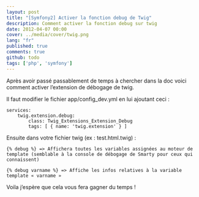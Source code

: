 ```yaml
---
layout: post
title: "[Symfony2] Activer la fonction debug de Twig"
description: Comment activer la fonction debug sur twig
date: 2012-04-07 00:00
cover: ../media/cover/twig.png
lang: "fr"
published: true
comments: true
github: todo
tags: ['php', 'symfony']
---
```


Après avoir passé passablement de temps à chercher dans la doc voici comment activer l’extension de débogage de twig.

Il faut modifier le fichier app/config_dev.yml en lui ajoutant ceci :
~~~
services:
    twig.extension.debug:
        class: Twig_Extensions_Extension_Debug
        tags: [ { name: 'twig.extension' } ]
~~~

Ensuite dans votre fichier twig (ex : test.html.twig) :

~~~
{% debug %} => Affichera toutes les variables assignées au moteur de template (semblable à la console de débogage de Smarty pour ceux qui connaissent)

{% debug varname %} => Affiche les infos relatives à la variable template « varname »
~~~

Voila j’espère que cela vous fera gagner du temps !